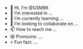 - 👋 Hi, I’m @GSM8K
- 👀 I’m interested in ...
- 🌱 I’m currently learning ...
- 💞️ I’m looking to collaborate on ...
- 📫 How to reach me ...
- 😄 Pronouns: ...
- ⚡ Fun fact: ...

<!---
GSM8K/GSM8K is a ✨ special ✨ repository because its `README.md` (this file) appears on your GitHub profile.
You can click the Preview link to take a look at your changes.
--->
